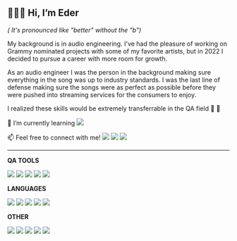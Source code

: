 ## 🧑🏻‍💻 Hi, I’m Eder 
 _( It's pronounced like "better" without the "b")_

My background is in audio engineering. I've had the pleasure of working on Grammy nominated projects with some of my favorite artists, but in 2022 I decided to pursue a career with more room for growth.

As an audio engineer I was the person in the background making sure everything in the song was up to industry standards. I was the last line of defense making sure the songs were as perfect as possible before they were pushed into streaming services for the consumers to enjoy.

I realized these skills would be extremely transferrable in the QA field 🔎 🐞
  
🌱 I’m currently learning  <img src="https://img.shields.io/badge/Cypress-17202C?style=for-the-badge&logo=cypress&logoColor=white"/>

📫 Feel free to connect with me! <a href="https://www.linkedin.com/in/eder-fernandez93/"><img src="https://img.shields.io/badge/LinkedIn-0077B5?style=for-the-badge&logo=linkedin&logoColor=white"/><a/> <a href="https://ederfernandez.carrd.co/"><img src="https://img.shields.io/badge/Portfolio-255E63?style=for-the-badge&logo=About.me&logoColor=white"/><a/> <a href="https://twitter.com/EderxFdz"><img src="https://img.shields.io/badge/X-000000?style=for-the-badge&logo=x&logoColor=white)"/><a/> 

------------------------------------------------------------------------------------------------------------------------------------------------------------------------------------

 **QA TOOLS**
 
<img src="https://img.shields.io/badge/Playwright-45ba4b?style=for-the-badge&logo=Playwright&logoColor=white"/> <img src="https://img.shields.io/badge/Cucumber-43B02A?style=for-the-badge&logo=cucumber&logoColor=white" />  <img src="https://img.shields.io/badge/Postman-FF6C37?style=for-the-badge&logo=Postman&logoColor=white"/> <img src="https://img.shields.io/badge/Jest-C21325?style=for-the-badge&logo=jest&logoColor=white" /> <img src="https://img.shields.io/badge/Jira-0052CC?style=for-the-badge&logo=Jira&logoColor=white"/>

 **LANGUAGES**

  <img src="https://img.shields.io/badge/HTML5-E34F26?style=for-the-badge&logo=html5&logoColor=white"/> <img src="https://img.shields.io/badge/CSS3-1572B6?style=for-the-badge&logo=css3&logoColor=white"/> <img src="https://img.shields.io/badge/JavaScript-323330?style=for-the-badge&logo=javascript&logoColor=F7DF1E"/> <img src="https://img.shields.io/badge/TypeScript-007ACC?style=for-the-badge&logo=typescript&logoColor=white"/> <img src="https://img.shields.io/badge/Node%20js-339933?style=for-the-badge&logo=nodedotjs&logoColor=white"/>

  **OTHER**
  
   <img src="https://img.shields.io/badge/Linux-FCC624?style=for-the-badge&logo=linux&logoColor=black"/> <img src="https://img.shields.io/badge/GitLab-330F63?style=for-the-badge&logo=gitlab&logoColor=white"/> <img src="https://img.shields.io/badge/Jenkins-D24939?style=for-the-badge&logo=Jenkins&logoColor=white"/> <img src="https://img.shields.io/badge/Docker-2CA5E0?style=for-the-badge&logo=docker&logoColor=white"/> <img src="https://img.shields.io/badge/PostgreSQL-316192?style=for-the-badge&logo=postgresql&logoColor=white"/> 

  


<!---
Ederfdz/Ederfdz is a ✨ special ✨ repository because its `README.md` (this file) appears on your GitHub profile.
You can click the Preview link to take a look at your changes.
--->
